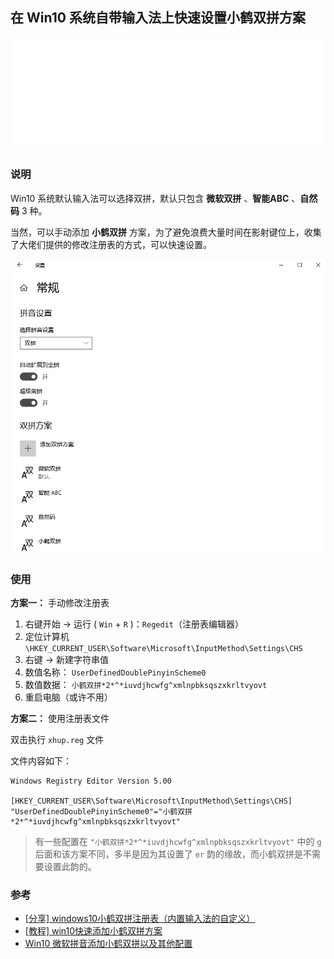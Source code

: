 ## 在 Win10 系统自带输入法上快速设置小鹤双拼方案

<div align=center><img src="img/示例.gif" alt="示例"></div>


### 说明

Win10 系统默认输入法可以选择双拼，默认只包含 **微软双拼** 、**智能ABC** 、**自然码** 3 种。

当然，可以手动添加 **小鹤双拼** 方案，为了避免浪费大量时间在影射键位上，收集了大佬们提供的修改注册表的方式，可以快速设置。

<div align=center><img src="img/双拼方案.png" alt="双拼方案"></div>


### 使用

**方案一：** 手动修改注册表

1. 右键开始 → 运行 ( `Win` + `R` )：`Regedit`（注册表编辑器）
1. 定位计算机 `\HKEY_CURRENT_USER\Software\Microsoft\InputMethod\Settings\CHS`
1. 右键 → 新建字符串值
1. 数值名称： `UserDefinedDoublePinyinScheme0`
1. 数值数据： `小鹤双拼*2*^*iuvdjhcwfg^xmlnpbksqszxkrltvyovt`
1. 重启电脑（或许不用）

**方案二：** 使用注册表文件

双击执行 `xhup.reg` 文件

文件内容如下：

```
Windows Registry Editor Version 5.00

[HKEY_CURRENT_USER\Software\Microsoft\InputMethod\Settings\CHS]
"UserDefinedDoublePinyinScheme0"="小鹤双拼*2*^*iuvdjhcwfg^xmlnpbksqszxkrltvyovt"
```

>  有一些配置在 `"小鹤双拼*2*^*iuvdjhcwfg^xmlnpbksqszxkrltvyovt"` 中的 `g` 后面和该方案不同，多半是因为其设置了 `er` 韵的缘故，而小鹤双拼是不需要设置此韵的。


### 参考

- [[分享\] windows10小鹤双拼注册表（内置输入法的自定义）](https://bbs.flypy.com/forum.php?mod=viewthread&tid=166&extra=&page=1)
- [[教程\] win10快速添加小鹤双拼方案](https://flypy.com/bbs/forum.php?mod=forumdisplay&fid=2&filter=typeid&typeid=2) 
- [Win10 微软拼音添加小鹤双拼以及其他配置](https://ifttl.com/add-flypy-to-win10-microsoft-pinyin-and-other-configuration/)